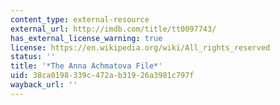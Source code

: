 ```yaml
---
content_type: external-resource
external_url: http://imdb.com/title/tt0097743/
has_external_license_warning: true
license: https://en.wikipedia.org/wiki/All_rights_reserved
status: ''
title: '*The Anna Achmatova File*'
uid: 38ca0198-339c-472a-b319-26a3981c797f
wayback_url: ''
---
```

